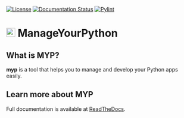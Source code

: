 [![License](https://img.shields.io/pypi/l/myp)](https://github.com/yunisdev/myp/blob/master/LICENSE.txt) [![Documentation Status](https://readthedocs.org/projects/myp/badge/?version=latest)](myp.readthedocs.io/en/latest/?badge=latest) [![Pylint](https://github.com/yunisdev/myp/actions/workflows/pylint.yml/badge.svg)](https://github.com/yunisdev/myp/actions/workflows/pylint.yml)

# <img height="24" width="24" src="https://raw.githubusercontent.com/YunisDEV/myp/master/docs/myp_icon.svg"/> ManageYourPython

## What is MYP?
**myp** is a tool that helps you to manage and develop your Python apps easily.

## Learn more about MYP

Full documentation is available at [ReadTheDocs](https://myp.readthedocs.io).
